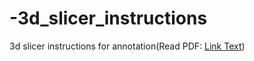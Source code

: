 # -3d_slicer_instructions
 3d slicer instructions for annotation(Read PDF: [Link Text]([https://github.com/username/repository](https://github.com/sohaibcs1/-3d_slicer_instructions/blob/main/3d_slicer_annotations_instructions.pdf)))
